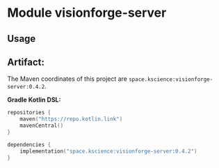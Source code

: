 # Module visionforge-server



## Usage

## Artifact:

The Maven coordinates of this project are `space.kscience:visionforge-server:0.4.2`.

**Gradle Kotlin DSL:**
```kotlin
repositories {
    maven("https://repo.kotlin.link")
    mavenCentral()
}

dependencies {
    implementation("space.kscience:visionforge-server:0.4.2")
}
```
